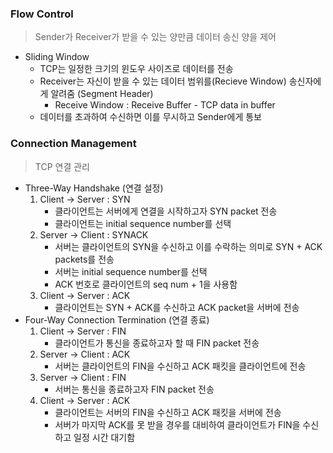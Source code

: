 ### Flow Control
> Sender가 Receiver가 받을 수 있는 양만큼 데이터 송신 양을 제어
- Sliding Window
	- TCP는 일정한 크기의 윈도우 사이즈로 데이터를 전송
	- Receiver는 자신이 받을 수 있는 데이터 범위를(Recieve Window) 송신자에게 알려줌 (Segment Header)
		- Receive Window : Receive Buffer - TCP data in buffer
	- 데이터를 초과하여 수신하면 이를 무시하고 Sender에게 통보
### Connection Management
> TCP 연결 관리
- Three-Way Handshake (연결 설정)
	1. Client -> Server : SYN
		- 클라이언트는 서버에게 연결을 시작하고자 SYN packet 전송
		- 클라이언트는 initial sequence number를 선택
	2. Server -> Client : SYNACK
		- 서버는 클라이언트의 SYN을 수신하고 이를 수락하는 의미로 SYN + ACK packets를 전송
		- 서버는 initial sequence number를 선택
		- ACK 번호로 클라이언트의 seq num + 1을 사용함
	3. Client -> Server : ACK
		- 클라이언트는 SYN + ACK를 수신하고 ACK packet을 서버에 전송
- Four-Way Connection Termination (연결 종료)
	1. Client -> Server : FIN
		- 클라이언트가 통신을 종료하고자 할 때 FIN packet 전송
	2. Server -> Client : ACK
		- 서버는 클라이언트의 FIN을 수신하고 ACK 패킷을 클라이언트에 전송
	3. Server -> Client : FIN
		- 서버는 통신을 종료하고자 FIN packet 전송
	4. Client -> Server : ACK
		- 클라이언트는 서버의 FIN을 수신하고 ACK 패킷을 서버에 전송
		- 서버가 마지막 ACK를 못 받을 경우를 대비하여 클라이언트가 FIN을 수신하고 일정 시간 대기함
